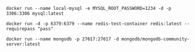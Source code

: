 ```docker run --name local-mysql -e MYSQL_ROOT_PASSWORD=1234 -d -p 3306:3306 mysql:latest```

```docker run -d -p 6379:6379 --name redis-test-container redis:latest --requirepass "pass"```

```docker run --name mongodb -p 27017:27017 -d mongodb/mongodb-community-server:latest```
